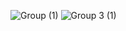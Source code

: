 
![Group (1)](https://user-images.githubusercontent.com/59182173/208651327-be44490d-1174-47a3-92e9-71a3b9637123.png)
![Group 3 (1)](https://user-images.githubusercontent.com/59182173/208649186-61cc0e5a-599e-41c1-9e86-1aa591308636.png)


